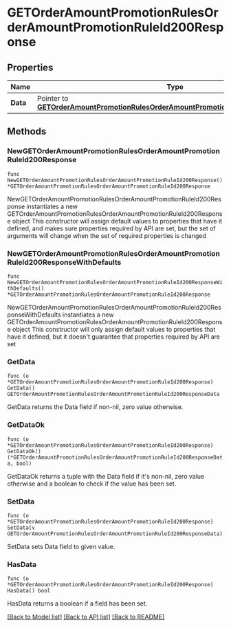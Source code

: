 # GETOrderAmountPromotionRulesOrderAmountPromotionRuleId200Response

## Properties

Name | Type | Description | Notes
------------ | ------------- | ------------- | -------------
**Data** | Pointer to [**GETOrderAmountPromotionRulesOrderAmountPromotionRuleId200ResponseData**](GETOrderAmountPromotionRulesOrderAmountPromotionRuleId200ResponseData.md) |  | [optional] 

## Methods

### NewGETOrderAmountPromotionRulesOrderAmountPromotionRuleId200Response

`func NewGETOrderAmountPromotionRulesOrderAmountPromotionRuleId200Response() *GETOrderAmountPromotionRulesOrderAmountPromotionRuleId200Response`

NewGETOrderAmountPromotionRulesOrderAmountPromotionRuleId200Response instantiates a new GETOrderAmountPromotionRulesOrderAmountPromotionRuleId200Response object
This constructor will assign default values to properties that have it defined,
and makes sure properties required by API are set, but the set of arguments
will change when the set of required properties is changed

### NewGETOrderAmountPromotionRulesOrderAmountPromotionRuleId200ResponseWithDefaults

`func NewGETOrderAmountPromotionRulesOrderAmountPromotionRuleId200ResponseWithDefaults() *GETOrderAmountPromotionRulesOrderAmountPromotionRuleId200Response`

NewGETOrderAmountPromotionRulesOrderAmountPromotionRuleId200ResponseWithDefaults instantiates a new GETOrderAmountPromotionRulesOrderAmountPromotionRuleId200Response object
This constructor will only assign default values to properties that have it defined,
but it doesn't guarantee that properties required by API are set

### GetData

`func (o *GETOrderAmountPromotionRulesOrderAmountPromotionRuleId200Response) GetData() GETOrderAmountPromotionRulesOrderAmountPromotionRuleId200ResponseData`

GetData returns the Data field if non-nil, zero value otherwise.

### GetDataOk

`func (o *GETOrderAmountPromotionRulesOrderAmountPromotionRuleId200Response) GetDataOk() (*GETOrderAmountPromotionRulesOrderAmountPromotionRuleId200ResponseData, bool)`

GetDataOk returns a tuple with the Data field if it's non-nil, zero value otherwise
and a boolean to check if the value has been set.

### SetData

`func (o *GETOrderAmountPromotionRulesOrderAmountPromotionRuleId200Response) SetData(v GETOrderAmountPromotionRulesOrderAmountPromotionRuleId200ResponseData)`

SetData sets Data field to given value.

### HasData

`func (o *GETOrderAmountPromotionRulesOrderAmountPromotionRuleId200Response) HasData() bool`

HasData returns a boolean if a field has been set.


[[Back to Model list]](../README.md#documentation-for-models) [[Back to API list]](../README.md#documentation-for-api-endpoints) [[Back to README]](../README.md)


